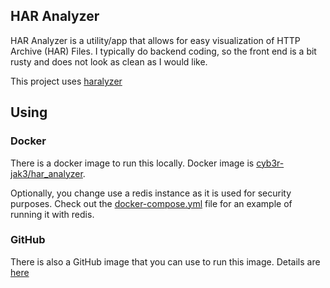 HAR Analyzer
---

HAR Analyzer is a utility/app that allows for easy visualization of HTTP Archive (HAR) Files.
I typically do backend coding, so the front end is a bit rusty and does not look as clean as I would like.

This project uses [haralyzer](https://github.com/haralyzer/haralyzer)

## Using

### Docker

There is a docker image to run this locally. Docker image is [cyb3r-jak3/har_analyzer](https://hub.docker.com/repository/docker/cyb3rjak3/har_analyzer). 

Optionally, you change use a redis instance as it is used for security purposes. Check out the [docker-compose.yml](docker-compose.yml) file for an example of running it with redis.

### GitHub

There is also a GitHub image that you can use to run this image. Details are [here](https://github.com/users/Cyb3r-Jak3/packages/container/package/har_analyzer)